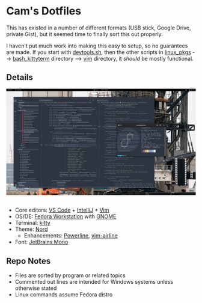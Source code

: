 # Cam's Dotfiles

This has existed in a number of different formats (USB stick, Google Drive, private Gist), but it seemed time to finally sort this out properly.

I haven't put much work into making this easy to setup, so no guarantees are made. If you start with [devtools.sh](./linux_pkgs/devtools.sh), then the other scripts in [linux_pkgs](./linux_pkgs/) --> [bash_kittyterm](./bash_kittyterm/) directory --> [vim](./vim/) directory, it _should_ be mostly functional.

## Details

<img alt="Screenshot of my Fedora desktop, featuring VS Code and GNOME Terminal (now replaced by kitty). VS Code is opened to cam-rod/wildfly-elytron, and GNOME Terminal shows neofetch." style="max-width: 100%; height: auto; display: block; margin: 0px auto;" src=./assets/cam-rod_theme.png><br>

- Core editors: [VS Code](https://github.com/Microsoft/vscode/) + [IntelliJ](https://www.jetbrains.com/idea/) + [Vim](https://github.com/vim/vim)
- OS/DE: [Fedora Workstation](https://getfedora.org/en/workstation/) with [GNOME](https://www.gnome.org/)
- Terminal: [kitty](https://github.com/kovidgoyal/kitty)
- Theme: [Nord](https://github.com/arcticicestudio/nord)
    - Enhancements: [Powerline](https://github.com/powerline/powerline), [vim-airline](https://github.com/vim-airline/vim-airline)
- Font: [JetBrains Mono](https://github.com/JetBrains/JetBrainsMono)

## Repo Notes

- Files are sorted by program or related topics
- Commented out lines are intended for Windows systems unless otherwise stated
- Linux commands assume Fedora distro
